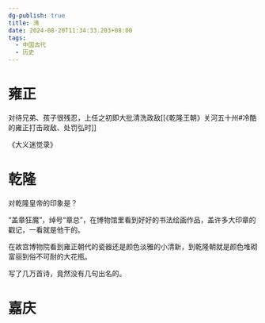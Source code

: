 ```yaml
---
dg-publish: true
title: 清
date: 2024-08-20T11:34:33.203+08:00
tags:
  - 中国古代
  - 历史
---
```


# 雍正

对待兄弟、孩子很残忍，上任之初即大批清洗政敌[[《乾隆王朝》关河五十州#冷酷的雍正打击政敌、处罚弘时]]

《大义迷觉录》

# 乾隆

对乾隆皇帝的印象是？ 

“盖章狂魔”，绰号“章总”，在博物馆里看到好好的书法绘画作品，盖许多大印章的戳记，一看就是他干的。

在故宫博物院看到雍正朝代的瓷器还是颜色淡雅的小清新，到乾隆朝就是颜色堆砌富丽到俗不可耐的大花瓶。

写了几万首诗，竟然没有几句出名的。





# 嘉庆


